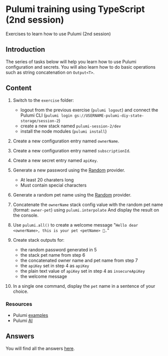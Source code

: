 # Pulumi training using TypeScript (2nd session)

Exercises to learn how to use Pulumi (2nd session)

## Introduction

The series of tasks below will help you learn how to use Pulumi configuration and secrets. You will also learn how to do basic operations such as string concatenation on `Output<T>`.

## Content

1. Switch to the `exercise` folder:
   - logout from the previous exercise (`pulumi logout`) and connect the Pulumi CLI (`pulumi login gs://USERNAME-pulumi-diy-state-storage/session-2`)
   - create a new stack named `pulumi-session-2/dev`
   - install the node modules (`pulumi install`)
2. Create a new configuration entry named `ownerName`.
3. Create a new configuration entry named `subscriptionId`.
4. Create a new secret entry named `apiKey`.
5. Generate a new password using the [Random](https://www.pulumi.com/registry/packages/random/) provider.
   - At least 20 charaters long
   - Must contain special characters
6. Generate a random pet name using the [Random](https://www.pulumi.com/registry/packages/random/) provider.
7. Concatenate the `ownerName` stack config value with the random pet name (format: `owner-pet`) using `pulumi.interpolate` And display the result on the console.
8. Use `pulumi.all()` to create a welcome message "`Hello dear <ownerName>, this is your pet <petName> 🐸.`"
9. Create stack outputs for:

   - the random password generated in 5
   - the stack pet name from step 6
   - the concatenated owner name and pet name from step 7
   - the `apiKey` set in step 4 as `apiKey`
   - the plain text value of `apiKey` set in step 4 as `insecureApiKey`
   - the welcome message

10. In a single one command, display the `pet` name in a sentence of your choice.

### Resources

- Pulumi [examples](https://github.com/pulumi/examples)
- Pulumi [AI](https://www.pulumi.com/ai)

## Answers

You will find all the answers [here](answer/).

